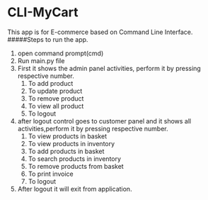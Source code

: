# CLI-MyCart
This app is for E-commerce based on Command Line Interface.
#####Steps to run the app.
1. open command prompt(cmd)
2. Run main.py file
3. First it shows the admin panel activities, perform it by pressing respective number.
    1. To add product
    2. To update product
    3. To remove product
    4. To view all product
    5. To logout 
4. after logout control goes to customer panel and it shows all activities,perform it by pressing respective number.
    1. To view products in basket
    2. To view products in inventory
    3. To add products in basket
    4. To search products in inventory
    5. To remove products from basket
    6. To print invoice
    7. To logout
5. After logout it will exit from application.